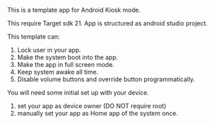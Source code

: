 This is a template app for Android Kiosk mode.

This require Target sdk 21. App is structured as android studio project.

This template can:

1. Lock user in your app.
2. Make the system boot into the app.
3. Make the app in full screen mode.  
4. Keep system awake all time.
5. Disable volume buttons and override button programmatically.

You will need some initial set up with your device.

1. set your app as device owner (DO NOT require root)
2. manually set your app as Home app of the system once.
